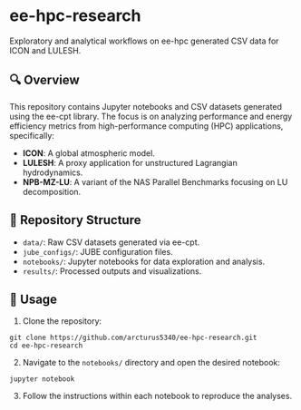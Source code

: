 # ee-hpc-research

Exploratory and analytical workflows on ee-hpc generated CSV data for ICON and LULESH.

## 🔍 Overview

This repository contains Jupyter notebooks and CSV datasets generated using the ee-cpt library. The focus is on analyzing performance and energy efficiency metrics from high-performance computing (HPC) applications, specifically:

- **ICON**: A global atmospheric model.
- **LULESH**: A proxy application for unstructured Lagrangian hydrodynamics.
- **NPB-MZ-LU**: A variant of the NAS Parallel Benchmarks focusing on LU decomposition.

## 📂 Repository Structure

- `data/`: Raw CSV datasets generated via ee-cpt.
- `jube_configs/`: JUBE configuration files.
- `notebooks/`: Jupyter notebooks for data exploration and analysis.
- `results/`: Processed outputs and visualizations.

## 🚀 Usage

1. Clone the repository:

```
git clone https://github.com/arcturus5340/ee-hpc-research.git
cd ee-hpc-research
```

2. Navigate to the `notebooks/` directory and open the desired notebook:

```
jupyter notebook
```

3. Follow the instructions within each notebook to reproduce the analyses.
